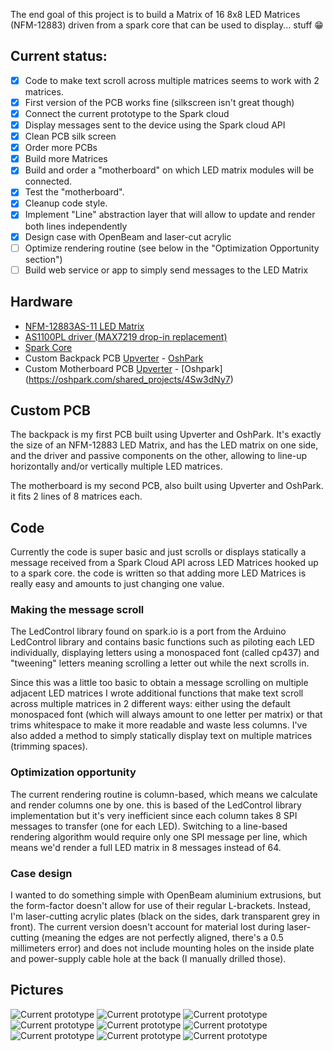The end goal of this project is to build a Matrix of 16 8x8 LED Matrices (NFM-12883) driven from a spark core that can be used to display... stuff :grin:

## Current status:
- [x] Code to make text scroll across multiple matrices seems to work with 2 matrices.
- [x] First version of the PCB works fine (silkscreen isn't great though)
- [x] Connect the current prototype to the Spark cloud
- [x] Display messages sent to the device using the Spark cloud API
- [x] Clean PCB silk screen
- [x] Order more PCBs
- [x] Build more Matrices
- [x] Build and order a "motherboard" on which LED matrix modules will be connected.
- [x] Test the "motherboard".
- [x] Cleanup code style.
- [x] Implement "Line" abstraction layer that will allow to update and render both lines independently
- [x] Design case with OpenBeam and laser-cut acrylic
- [ ] Optimize rendering routine (see below in the "Optimization Opportunity section")
- [ ] Build web service or app to simply send messages to the LED Matrix

## Hardware
* [NFM-12883AS-11 LED Matrix](https://upverter.com/upn/b3a03be171307eb0/)
* [AS1100PL driver (MAX7219 drop-in replacement)](https://www.modmypi.com/as1100pl-led-driver)
* [Spark Core](http://www.spark.io)
* Custom Backpack PCB [Upverter](https://upverter.com/pierreca/2dc3fadd41948de2/NFM-12883-Backpack/) - [OshPark](https://oshpark.com/shared_projects/Awyc02gR)
* Custom Motherboard PCB [Upverter](https://upverter.com/pierreca/2f7e1367325db8bc/Spark-LED-Matrix-Motherboard-2/) - [Oshpark] (https://oshpark.com/shared_projects/4Sw3dNy7)

## Custom PCB
The backpack is my first PCB built using Upverter and OshPark. It's exactly the size of an NFM-12883 LED Matrix, and has the LED matrix on one side, and the driver and passive components on the other, allowing to line-up horizontally and/or vertically  multiple LED matrices.

The motherboard is my second PCB, also built using Upverter and OshPark. it fits 2 lines of 8 matrices each.

## Code
Currently the code is super basic and just scrolls or displays statically a message received from a Spark Cloud API across LED Matrices hooked up to a spark core. the code is written so that adding more LED Matrices is really easy and amounts to just changing one value.

### Making the message scroll
The LedControl library found on spark.io is a port from the Arduino LedControl library and contains basic functions such as piloting each LED individually, displaying letters using a monospaced font (called cp437) and "tweening" letters meaning scrolling a letter out while the next scrolls in.

Since this was a little too basic to obtain a message scrolling on multiple adjacent LED matrices I wrote additional functions that make text scroll across multiple matrices in 2 different ways: either using the default monospaced font (which will always amount to one letter per matrix) or that trims whitespace to make it more readable and waste less columns. I've also added a method to simply statically display text on multiple matrices (trimming spaces).

### Optimization opportunity
The current rendering routine is column-based, which means we calculate and render columns one by one. this is based of the LedControl library implementation but it's very inefficient since each column takes 8 SPI messages to transfer (one for each LED). Switching to a line-based rendering algorithm would require only one SPI message per line, which means we'd render a full LED matrix in 8 messages instead of 64.

### Case design
I wanted to do something simple with OpenBeam aluminium extrusions, but the form-factor doesn't allow for use of their regular L-brackets. Instead, I'm laser-cutting acrylic plates (black on the sides, dark transparent grey in front). The current version doesn't account for material lost during laser-cutting (meaning the edges are not perfectly aligned, there's a 0.5 millimeters error) and does not include mounting holes on the inside plate and power-supply cable hole at the back (I manually drilled those).

## Pictures
![Current prototype](/pictures/currentproto.jpg)
![Current prototype](/pictures/parts.jpg)
![Current prototype](/pictures/matrices_assembly.jpg)
![Current prototype](/pictures/matrices_back.jpg)
![Current prototype](/pictures/matrices_front.jpg)
![Current prototype](/pictures/matrices_assembled.jpg)
![Current prototype](/pictures/openbox_front.jpg)
![Current prototype](/pictures/openbox_top.jpg)
![Current prototype](/pictures/assembled.jpg)
